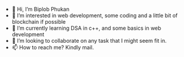 - 👋 Hi, I’m Biplob Phukan
- 👀 I’m interested in web development, some coding and a little bit of blockchain if possible
- 🌱 I’m currently learning DSA in c++, and some basics in web development
- 💞️ I’m looking to collaborate on any task that I might seem fit in.
- 📫 How to reach me? Kindly mail.

<!---
Biplobphukan007/Biplobphukan007 is a ✨ special ✨ repository because its `README.md` (this file) appears on your GitHub profile.
You can click the Preview link to take a look at your changes.
--->
